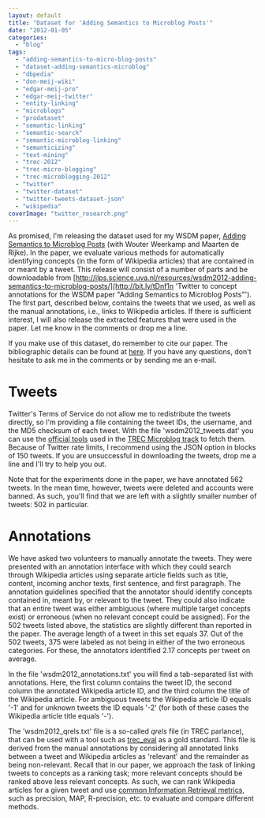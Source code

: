 ```yaml
---
layout: default
title: "Dataset for 'Adding Semantics to Microblog Posts'"
date: "2012-01-05"
categories:
  - "blog"
tags:
  - "adding-semantics-to-micro-blog-posts"
  - "dataset-adding-semantics-microblog"
  - "dbpedia"
  - "don-meij-wiki"
  - "edgar-meij-pro"
  - "edgar-meij-twitter"
  - "entity-linking"
  - "microblogs"
  - "prodataset"
  - "semantic-linking"
  - "semantic-search"
  - "semantic-microblog-linking"
  - "semanticizing"
  - "text-mining"
  - "trec-2012"
  - "trec-micro-blogging"
  - "trec-microblogging-2012"
  - "twitter"
  - "twitter-dataset"
  - "twitter-tweets-dataset-json"
  - "wikipedia"
coverImage: "twitter_research.png"
---
```


As promised, I'm releasing the dataset used for my WSDM paper, [Adding Semantics to Microblog Posts](http://edgar.meij.pro/adding-semantics-microblogs/ "Adding Semantics to Microblog Posts") (with Wouter Weerkamp and Maarten de Rijke). In the paper, we evaluate various methods for automatically identifying concepts (in the form of Wikipedia articles) that are contained in or meant by a tweet. This release will consist of a number of parts and be downloadable from [http://ilps.science.uva.nl/resources/wsdm2012-adding-semantics-to-microblog-posts/](http://bit.ly/tDnf1n 'Twitter to concept annotations for the WSDM paper "Adding Semantics to Microblog Posts"'). The first part, described below, contains the tweets that we used, as well as the manual annotations, i.e., links to Wikipedia articles. If there is sufficient interest, I will also release the extracted features that were used in the paper. Let me know in the comments or drop me a line.

If you make use of this dataset, do remember to cite our paper. The bibliographic details can be found at [here](http://edgar.meij.pro/adding-semantics-microblogs/ "Adding Semantics to Microblog Posts"). If you have any questions, don't hesitate to ask me in the comments or by sending me an e-mail.

# Tweets

Twitter's Terms of Service do not allow me to redistribute the tweets directly, so I'm providing a file containing the tweet IDs, the username, and the MD5 checksum of each tweet. With the file 'wsdm2012_tweets.dat' you can use the [official tools](https://github.com/lintool/twitter-tools/ "twitter-corpus-tools @ GitHub") used in the [TREC Microblog track](https://sites.google.com/site/microblogtrack/ "TREC Microblog track homepage") to fetch them. Because of Twitter rate limits, I recommend using the JSON option in blocks of 150 tweets. If you are unsuccessful in downloading the tweets, drop me a line and I'll try to help you out.

Note that for the experiments done in the paper, we have annotated 562 tweets. In the mean time, however, tweets were deleted and accounts were banned. As such, you'll find that we are left with a slightly smaller number of tweets: 502 in particular.

# Annotations

We have asked two volunteers to manually annotate the tweets. They were presented with an annotation interface with which they could search through Wikipedia articles using separate article fields such as title, content, incoming anchor texts, first sentence, and first paragraph. The annotation guidelines specified that the annotator should identify concepts contained in, meant by, or relevant to the tweet. They could also indicate that an entire tweet was either ambiguous (where multiple target concepts exist) or erroneous (when no relevant concept could be assigned). For the 502 tweets listed above, the statistics are slightly different than reported in the paper. The average length of a tweet in this set equals 37. Out of the 502 tweets, 375 were labeled as not being in either of the two erroneous categories. For these, the annotators identified 2.17 concepts per tweet on average.

In the file 'wsdm2012_annotations.txt' you will find a tab-separated list with annotations. Here, the first column contains the tweet ID, the second column the annotated Wikipedia article ID, and the third column the title of the Wikipedia article. For ambiguous tweets the Wikipedia article ID equals '-1' and for unknown tweets the ID equals '-2' (for both of these cases the Wikipedia article title equals '-').

The 'wsdm2012_qrels.txt' file is a so-called _qrels_ file (in TREC parlance), that can be used with a tool such as [trec_eval](http://trec.nist.gov/trec_eval/ "NIST's trec_eval download ") as a gold standard. This file is derived from the manual annotations by considering all annotated links between a tweet and Wikipedia articles as 'relevant' and the remainder as being non-relevant. Recall that in our paper, we approach the task of linking tweets to concepts as a ranking task; more relevant concepts should be ranked above less relevant concepts. As such, we can rank Wikipedia articles for a given tweet and use [common Information Retrieval metrics](http://nlp.stanford.edu/IR-book/html/htmledition/evaluation-of-ranked-retrieval-results-1.html "Information Retrieval metrics for ranked result lists"), such as precision, MAP, R-precision, etc. to evaluate and compare different methods.
